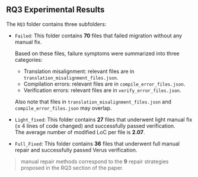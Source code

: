 ## RQ3 Experimental Results

The `RQ3` folder contains three subfolders:
- `Failed`: This folder contains **70** files that failed migration without any manual fix. 

    Based on these files, failure symptoms were summarized into three categories:  
    - Translation misalignment: relevant files are in `translation_misalignment_files.json`.  
    - Compilation errors: relevant files are in `compile_error_files.json`.
    - Verification errors: relevant files are in `verify_error_files.json`.
    
    Also note that files in `translation_misalignment_files.json` and `compile_error_files.json` may overlap.

- `Light_fixed`: This folder contains **27** files that underwent light manual fix (≤ 4 lines of code changed) and successfully passed verification.  
    The average number of modified LoC per file is **2.07**.

- `Full_Fixed`: This folder contains **36** files that underwent full manual repair and successfully passed Verus verification.


> manual repair methods correspond to the **9** repair strategies proposed in the RQ3 section of the paper.